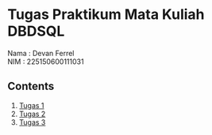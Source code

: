 # Tugas Praktikum Mata Kuliah DBDSQL
Nama : Devan Ferrel        
NIM  : 225150600111031

## Contents
1. [Tugas 1](./TugasPrak1)
2. [Tugas 2](./TugasPrak2)
2. [Tugas 3](./TugasPrak3)
